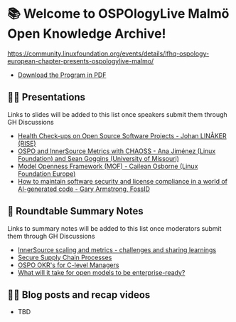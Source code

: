 # 📚 Welcome to OSPOlogyLive Malmö Open Knowledge Archive! 

https://community.linuxfoundation.org/events/details/lfhq-ospology-european-chapter-presents-ospologylive-malmo/

- [Download the Program in PDF](https://github.com/todogroup/ospology/files/15063863/OSPOlogyLive.Malmo_finalAgenda-1.pdf)

## 👩‍🏫 Presentations

Links to slides will be added to this list once speakers submit them through GH Discussions

- [Health Check-ups on Open Source Software Projects - Johan LINÅKER (RISE) ](https://github.com/todogroup/ospology/discussions/484)
- [OSPO and InnerSource Metrics with CHAOSS - Ana Jiménez (Linux Foundation) and Sean Goggins (University of Missouri)](https://github.com/todogroup/ospology/discussions/484)
- [Model Openness Framework (MOF) - Cailean Osborne (Linux Foundation Europe)](https://github.com/todogroup/ospology/discussions/488)
- [How to maintain software security and license compliance in a world of AI-generated code -  Gary Armstrong, FossID](https://github.com/todogroup/ospology/discussions/493)

## 📝 Roundtable Summary Notes

Links to summary notes will be added to this list once moderators submit them through GH Discussions

- [InnerSource scaling and metrics - challenges and sharing learnings](https://github.com/todogroup/ospology/discussions/487)
- [Secure Supply Chain Processes](https://github.com/todogroup/ospology/discussions/486)
- [OSPO OKR's for C-level Managers](https://github.com/todogroup/ospology/discussions/483)
- [What will it take for open models to be enterprise-ready?](https://github.com/todogroup/ospology/discussions/483#discussioncomment-9687869)

## 👩‍🏫 Blog posts and recap videos

- TBD

